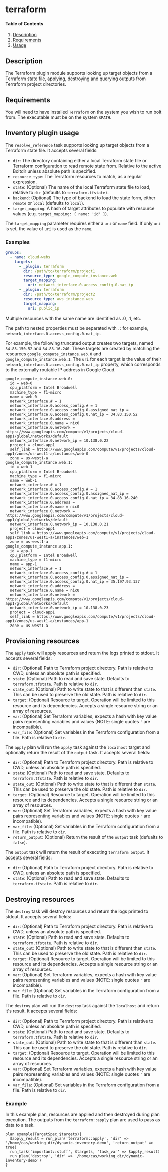 # terraform

#### Table of Contents

1. [Description](#description)
2. [Requirements](#requirements)
3. [Usage](#usage)

## Description

The Terraform plugin module supports looking up target objects from a Terraform state file, applying, destroying and querying outputs from Terraform project directories.

## Requirements

You will need to have installed `Terraform` on the system you wish to run bolt from. The executable must be on the system `$PATH`. 

## Inventory plugin usage

The `resolve_reference` task supports looking up target objects from a Terraform state file. It accepts several fields:

-   `dir`: The directory containing either a local Terraform state file or Terraform configuration to read remote state from. Relative to the active Boltdir unless absolute path is specified.
-   `resource_type`: The Terraform resources to match, as a regular expression.
-   `state`: (Optional) The name of the local Terraform state file to load, relative to `dir` (defaults to `terraform.tfstate)`.
-   `backend`: (Optional) The type of backend to load the state form, either `remote` or `local` (defaults to `local`).
-   `target_mapping`: A hash of target attributes to populate with resource values (e.g. `target_mapping: { name: 'id' }`).

The `target_mapping` parameter requires either a `uri` or `name` field. If only `uri` is set, the value of `uri` is used as the `name`.

### Examples

```yaml
groups:
  - name: cloud-webs
    targets:
      - _plugin: terraform
        dir: /path/to/terraform/project1
        resource_type: google_compute_instance.web
        target_mapping:
          uri: network_interface.0.access_config.0.nat_ip
      - _plugin: terraform
        dir: /path/to/terraform/project2
        resource_type: aws_instance.web
        target_mapping:
          uri: public_ip
```

Multiple resources with the same name are identified as <resource>.0, <resource>.1, etc.

The path to nested properties must be separated with `.`: for example, `network_interface.0.access_config.0.nat_ip`.

For example, the following truncated output creates two targets, named `34.83.150.52` and `34.83.16.240`. These targets are created by matching the resources `google_compute_instance.web.0` and `google_compute_instance.web.1`. The `uri` for each target is the value of their `network_interface.0.access_config.0.nat_ip` property, which corresponds to the externally routable IP address in Google Cloud.

```
google_compute_instance.web.0:
  id = web-0
  cpu_platform = Intel Broadwell
  machine_type = f1-micro
  name = web-0
  network_interface.# = 1
  network_interface.0.access_config.# = 1
  network_interface.0.access_config.0.assigned_nat_ip =
  network_interface.0.access_config.0.nat_ip = 34.83.150.52
  network_interface.0.address =
  network_interface.0.name = nic0
  network_interface.0.network = https://www.googleapis.com/compute/v1/projects/cloud-app1/global/networks/default
  network_interface.0.network_ip = 10.138.0.22
  project = cloud-app1
  self_link = https://www.googleapis.com/compute/v1/projects/cloud-app1/zones/us-west1-a/instances/web-0
  zone = us-west1-a
google_compute_instance.web.1:
  id = web-1
  cpu_platform = Intel Broadwell
  machine_type = f1-micro
  name = web-1
  network_interface.# = 1
  network_interface.0.access_config.# = 1
  network_interface.0.access_config.0.assigned_nat_ip =
  network_interface.0.access_config.0.nat_ip = 34.83.16.240
  network_interface.0.address =
  network_interface.0.name = nic0
  network_interface.0.network = https://www.googleapis.com/compute/v1/projects/cloud-app1/global/networks/default
  network_interface.0.network_ip = 10.138.0.21
  project = cloud-app1
  self_link = https://www.googleapis.com/compute/v1/projects/cloud-app1/zones/us-west1-a/instances/web-1
  zone = us-west1-a
google_compute_instance.app.1:
  id = app-1
  cpu_platform = Intel Broadwell
  machine_type = f1-micro
  name = app-1
  network_interface.# = 1
  network_interface.0.access_config.# = 1
  network_interface.0.access_config.0.assigned_nat_ip =
  network_interface.0.access_config.0.nat_ip = 35.197.93.137
  network_interface.0.address =
  network_interface.0.name = nic0
  network_interface.0.network = https://www.googleapis.com/compute/v1/projects/cloud-app1/global/networks/default
  network_interface.0.network_ip = 10.138.0.23
  project = cloud-app1
  self_link = https://www.googleapis.com/compute/v1/projects/cloud-app1/zones/us-west1-a/instances/app-1
  zone = us-west1-a
```

## Provisioning resources 

The `apply` task will apply resources and return the logs printed to stdout. It accepts several fields:

-   `dir`: (Optional) Path to Terraform project directory. Path is relative to CWD, unless an absolute path is specified.
-   `state`: (Optional) Path to read and save state. Defaults to `terraform.tfstate`. Path is relative to `dir`.
-   `state_out`: (Optional) Path to write state to that is different than `state`. This can be used to preserve the old state. Path is relative to `dir`.
-   `target`: (Optional) Resource to target. Operation will be limited to this resource and its dependencies. Accepts a single resource string or an array of resources.
-   `var`: (Optional) Set Terraform variables, expects a hash with key value pairs representing variables and values (NOTE: single quotes `'` are incompatible).
-   `var_file`: (Optional) Set variables in the Terraform configuration from a file. Path is relative to `dir`.

The `apply` plan will run the `apply` task against the `localhost` target and optionally return the result of the `output` task. It accepts several fields:

-   `dir`: (Optional) Path to Terraform project directory. Path is relative to CWD, unless an absolute path is specified.
-   `state`: (Optional) Path to read and save state. Defaults to `terraform.tfstate`. Path is relative to `dir`.
-   `state_out`: (Optional) Path to write state to that is different than `state`. This can be used to preserve the old state. Path is relative to `dir`.
-   `target`: (Optional) Resource to target. Operation will be limited to this resource and its dependencies. Accepts a single resource string or an array of resources.
-   `var`: (Optional) Set Terraform variables, expects a hash with key value pairs representing variables and values (NOTE: single quotes `'` are incompatible).
-   `var_file`: (Optional) Set variables in the Terraform configuration from a file. Path is relative to `dir`.
-   `return_output`: (Optional) Return the result of the `output` task (defualts to `false`). 

The `output` task will return the result of executing `terraform output`. It accepts several fields:

-   `dir`: (Optional) Path to Terraform project directory. Path is relative to CWD, unless an absolute path is specified.
-   `state`: (Optional) Path to read and save state. Defaults to `terraform.tfstate`. Path is relative to `dir`.

## Destroying resources

The `destroy` task will destroy resources and return the logs printed to stdout. It accepts several fields:

-   `dir`: (Optional) Path to Terraform project directory. Path is relative to CWD, unless an absolute path is specified.
-   `state`: (Optional) Path to read and save state. Defaults to `terraform.tfstate`. Path is relative to `dir`.
-   `state_out`: (Optional) Path to write state to that is different than `state`. This can be used to preserve the old state. Path is relative to `dir`.
-   `target`: (Optional) Resource to target. Operation will be limited to this resource and its dependencies. Accepts a single resource string or an array of resources.
-   `var`: (Optional) Set Terraform variables, expects a hash with key value pairs representing variables and values (NOTE: single quotes `'` are incompatible).
-   `var_file`: (Optional) Set variables in the Terraform configuration from a file. Path is relative to `dir`.

The `destroy` plan will run the `destroy` task against the `localhost` and return it's result. It accepts several fields:

-   `dir`: (Optional) Path to Terraform project directory. Path is relative to CWD, unless an absolute path is specified.
-   `state`: (Optional) Path to read and save state. Defaults to `terraform.tfstate`. Path is relative to `dir`.
-   `state_out`: (Optional) Path to write state to that is different than `state`. This can be used to preserve the old state. Path is relative to `dir`.
-   `target`: (Optional) Resource to target. Operation will be limited to this resource and its dependencies. Accepts a single resource string or an array of resources.
-   `var`: (Optional) Set Terraform variables, expects a hash with key value pairs representing variables and values (NOTE: single quotes `'` are incompatible).
-   `var_file`: (Optional) Set variables in the Terraform configuration from a file. Path is relative to `dir`.


### Example

In this example plan, resources are applied and then destroyed during plan execution. The outputs from the `terraform::apply` plan are used to pass as data to a task. 

```puppet
plan example(TargetSpec $targets){
  $apply_result = run_plan('terraform::apply', 'dir' => '/home/cas/working_dir/dynamic-inventory-demo', 'return_output' => true)
  run_task('important::stuff', $targets, 'task_var' => $apply_result)
  run_plan('destroy', 'dir' => '/home/cas/working_dir/dynamic-inventory-demo')
}
```
